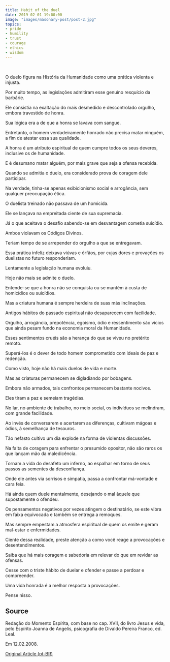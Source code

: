 ```yaml
---
title: Habit of the duel
date: 2019-02-01 19:00:00
image: "images/masonary-post/post-2.jpg"
topics: 
- pride
- humility
- trust
- courage
- ethics
- wisdom
---
```

 

O duelo figura na História da Humanidade como uma prática violenta e injusta.

Por muito tempo, as legislações admitiram esse genuíno resquício da barbárie.

Ele consistia na exaltação do mais desmedido e descontrolado orgulho, embora
travestido de honra.

Sua lógica era a de que a honra se lavava com sangue.

Entretanto, o homem verdadeiramente honrado não precisa matar ninguém, a fim de
atestar essa sua qualidade.

A honra é um atributo espiritual de quem cumpre todos os seus deveres,
inclusive os de humanidade.

E é desumano matar alguém, por mais grave que seja a ofensa recebida.

Quando se admitia o duelo, era considerado prova de coragem dele participar.

Na verdade, tinha-se apenas exibicionismo social e arrogância, sem qualquer
preocupação ética.

O duelista treinado não passava de um homicida.

Ele se lançava na empreitada ciente de sua supremacia.

Já o que aceitava o desafio sabendo-se em desvantagem cometia suicídio.

Ambos violavam os Códigos Divinos.

Teriam tempo de se arrepender do orgulho a que se entregavam.

Essa prática infeliz deixava viúvas e órfãos, por cujas dores e provações os
duelistas no futuro responderiam.

Lentamente a legislação humana evoluiu.

Hoje não mais se admite o duelo.

Entende-se que a honra não se conquista ou se mantém à custa de homicídios ou
suicídios.

Mas a criatura humana é sempre herdeira de suas más inclinações.

Antigos hábitos do passado espiritual não desaparecem com facilidade.

Orgulho, arrogância, prepotência, egoísmo, ódio e ressentimento são vícios que
ainda pesam fundo na economia moral da Humanidade.

Esses sentimentos cruéis são a herança do que se viveu no pretérito remoto.

Superá-los é o dever de todo homem comprometido com ideais de paz e redenção.

Como visto, hoje não há mais duelos de vida e morte.

Mas as criaturas permanecem se digladiando por bobagens.

Embora não armados, tais confrontos permanecem bastante nocivos.

Eles tiram a paz e semeiam tragédias.

No lar, no ambiente de trabalho, no meio social, os indivíduos se melindram,
com grande facilidade.

Ao invés de conversarem e acertarem as diferenças, cultivam mágoas e ódios, à
semelhança de tesouros.

Tão nefasto cultivo um dia explode na forma de violentas discussões.

Na falta de coragem para enfrentar o presumido opositor, não são raros os que
lançam mão da maledicência.

Tornam a vida do desafeto um inferno, ao espalhar em torno de seus passos as
sementes da desconfiança.

Onde ele antes via sorrisos e simpatia, passa a confrontar má-vontade e cara
feia.

Há ainda quem duele mentalmente, desejando o mal àquele que supostamente o
ofendeu.

Os pensamentos negativos por vezes atingem o destinatário, se este vibra em
faixa equivocada e também se entrega a remoques.

Mas sempre empestam a atmosfera espiritual de quem os emite e geram mal-estar e
enfermidades.

Ciente dessa realidade, preste atenção a como você reage a provocações e
desentendimentos.

Saiba que há mais coragem e sabedoria em relevar do que em revidar as ofensas.

Cesse com o triste hábito de duelar e ofender e passe a perdoar e compreender.

Uma vida honrada é a melhor resposta a provocações.

Pense nisso.

## Source
Redação do Momento Espírita, com base
no cap. XVII, do livro Jesus e vida, pelo
Espírito Joanna de Angelis, psicografia
de Divaldo Pereira Franco, ed. Leal.

Em 12.02.2008.


[Original Article (pt-BR)](http://momento.com.br/pt/ler_texto.php?id=1761)

